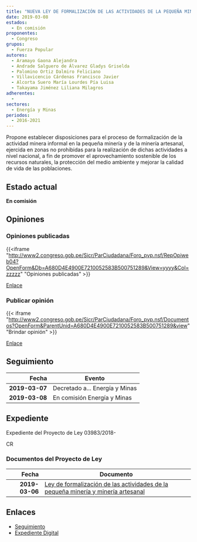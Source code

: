 ```yaml
---
title: "NUEVA LEY DE FORMALIZACIÓN DE LAS ACTIVIDADES DE LA PEQUEÑA MINERÍA Y MINERÍA ARTESANAL"
date: 2019-03-08
estados: 
  - En comisión
proponentes: 
  - Congreso
grupos: 
  - Fuerza Popular
autores: 
  - Aramayo Gaona Alejandra
  - Andrade Salguero de Álvarez Gladys Griselda
  - Palomino Ortiz Dalmiro Feliciano
  - Villavicencio Cárdenas Francisco Javier
  - Alcorta Suero María Lourdes Pía Luisa
  - Takayama Jiménez Liliana Milagros
adherentes: 
  - 
sectores: 
  - Energía y Minas
periodos: 
  - 2016-2021
---
```


Propone establecer disposiciones para el proceso de formalización de la actividad minera informal en la pequeña minería y de la minería artesanal, ejercida en zonas no prohibidas para la realización de dichas actividades a nivel nacional, a fin de promover el aprovechamiento sostenible de los recursos naturales, la protección del medio ambiente y mejorar la calidad de vida de las poblaciones.


## Estado actual

**En comisión**

## Opiniones

### Opiniones publicadas

{{<iframe "http://www2.congreso.gob.pe/Sicr/ParCiudadana/Foro_pvp.nsf/RepOpiweb04?OpenForm&Db=A680D4E4900E7210052583B500751289&View=yyyy&Col=zzzzz" "Opiniones publicadas" >}}

[Enlace](http://www2.congreso.gob.pe/Sicr/ParCiudadana/Foro_pvp.nsf/RepOpiweb04?OpenForm&Db=A680D4E4900E7210052583B500751289&View=yyyy&Col=zzzzz)
### Publicar opinión

{{< iframe "http://www2.congreso.gob.pe/Sicr/ParCiudadana/Foro_pvp.nsf/Documentos?OpenForm&ParentUnid=A680D4E4900E7210052583B500751289&view" "Brindar opinión" >}}

[Enlace](http://www2.congreso.gob.pe/Sicr/ParCiudadana/Foro_pvp.nsf/Documentos?OpenForm&ParentUnid=A680D4E4900E7210052583B500751289&view)

## Seguimiento

| Fecha | Evento |
|------:|--------|
| **2019-03-07** | Decretado a... Energía y Minas|
| **2019-03-08** | En comisión Energía y Minas|


## Expediente

Expediente del Proyecto de Ley 03983/2018-

CR


### Documentos del Proyecto de Ley

| Fecha | Documento |
|------:|--------|
| **2019-03-06** | [Ley de formalización de las actividades de la pequeña minería y minería artesanal](http://www.leyes.congreso.gob.pe/Documentos/2016_2021/Proyectos_de_Ley_y_de_Resoluciones_Legislativas/PL0398320190306.pdf) |

## Enlaces 

- [Seguimiento](http://www2.congreso.gob.pe/Sicr/TraDocEstProc/CLProLey2016.nsf/f7fff46988ca05b1052578e100829cc7/5b933f57e0aaed53052583b500628bda?OpenDocument)
- [Expediente Digital](http://www2.congreso.gob.pe/Sicr/TraDocEstProc/CLProLey2016.nsf/f7fff46988ca05b1052578e100829cc7/5b933f57e0aaed53052583b500628bda?OpenDocument&Click=05257FB7005EB655.eb71d0cf91d8294e05256cdf006b5706/$Body/0.1C6C)
